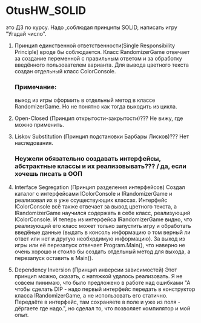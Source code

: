# OtusHW_SOLID
это ДЗ по курсу. Надо ,соблюдая принципы SOLID, написать игру "Угадай число".

1) Принцип единственной ответственности(Single Responsibility Principle) вроде бы соблюдается.
   Класс RandomizerGame отвечает за создание переменной с правильным ответом и за обработку введённого пользователем варианта.
   Для вывода цветного текста создан отдельный класс ColorConsole.
   ### Примечание: 
     выход из игры оформить в отдельный метод в классе RandomizerGame. Но не понятно как тогда выходить из цикла.
   
2) Open-Closed (Принцип открытости-закрытости)???
   Не вижу, где можно применить.
   
3) Liskov Substitution (Принцип подстановки Барбары Лисков)???
   Нет наследования.
   
   ### Неужели обязательно создавать интерфейсы, абстрактные классы и их реализовывать??? / да, если хочешь писать в ООП
   
5) Interface Segregation (Принцип разделения интерфейсов)
   Создал каталог с интерфейсами IColorConsole и IRandomizerGame и реализовал их в уже ссуществующих классах.
   Интерфейс IColorConsole всё также отвечает за вывод цветного текста, а IRandomizerGame научился содержать в себе класс, реализующий IColorConsole.
   И теперь из интерфейса IRandomizerGame видно, что реализующий его класс может только запустить игру и обработать введёные данные (выдать в консоль информацию о том верный ли ответ или нет и другую необхрдимую информацию).
   За выход из игры или её перезапуск отвечает Program.Main(), что наверно не очень хорошо и стоило бы создать отдельный метод для выхода, а перезапуск оставить в Main().

7) Dependency Inversion (Принцип инверсии зависимостей)
   Этот принцип можно, сказать, с натяжкой удалось реализовать. Я не совсем пинимаю, что было предложено в работе над ошибками "А чтобы сделать DIP - надо первый интерфейс передать в конструктор класса IRandomizerGame, а не использовать его статично.
   Передаёте в интерфейс, там сохраняете в поле и уже из поля - дёргаете где надо.", но сделал то, что позволяет компилятор и мой опыт.

